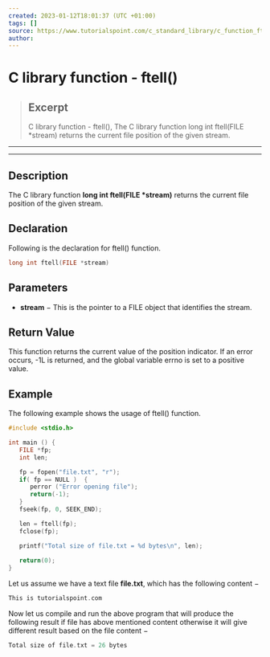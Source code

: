 ```yaml
---
created: 2023-01-12T18:01:37 (UTC +01:00)
tags: []
source: https://www.tutorialspoint.com/c_standard_library/c_function_ftell.htm
author: 
---
```


# C library function - ftell()

> ## Excerpt
> C library function - ftell(),  The C library function long int ftell(FILE *stream) returns the current file position of the given stream.

---
---

  

## Description

The C library function **long int ftell(FILE \*stream)** returns the current file position of the given stream.

## Declaration

Following is the declaration for ftell() function.

```c
long int ftell(FILE *stream)
```

## Parameters

-   **stream** − This is the pointer to a FILE object that identifies the stream.
    

## Return Value

This function returns the current value of the position indicator. If an error occurs, -1L is returned, and the global variable errno is set to a positive value.

## Example

The following example shows the usage of ftell() function.

```c
#include <stdio.h>

int main () {
   FILE *fp;
   int len;

   fp = fopen("file.txt", "r");
   if( fp == NULL )  {
      perror ("Error opening file");
      return(-1);
   }
   fseek(fp, 0, SEEK_END);

   len = ftell(fp);
   fclose(fp);

   printf("Total size of file.txt = %d bytes\n", len);
  
   return(0);
}
```

Let us assume we have a text file **file.txt**, which has the following content −

```c
This is tutorialspoint.com
```

Now let us compile and run the above program that will produce the following result if file has above mentioned content otherwise it will give different result based on the file content −

```c
Total size of file.txt = 26 bytes

```


